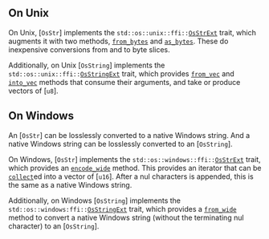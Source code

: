 ## On Unix

On Unix, [`OsStr`] implements the
<code>std::os::unix::ffi::[OsStrExt][unix.OsStrExt]</code> trait, which
augments it with two methods, [`from_bytes`] and [`as_bytes`].
These do inexpensive conversions from and to byte slices.

Additionally, on Unix [`OsString`] implements the
<code>std::os::unix::ffi::[OsStringExt][unix.OsStringExt]</code> trait,
which provides [`from_vec`] and [`into_vec`] methods that consume
their arguments, and take or produce vectors of [`u8`].

## On Windows

An [`OsStr`] can be losslessly converted to a native Windows string. And
a native Windows string can be losslessly converted to an [`OsString`].

On Windows, [`OsStr`] implements the
<code>std::os::windows::ffi::[OsStrExt][windows.OsStrExt]</code> trait,
which provides an [`encode_wide`] method. This provides an
iterator that can be [`collect`]ed into a vector of [`u16`]. After a nul
characters is appended, this is the same as a native Windows string.

Additionally, on Windows [`OsString`] implements the
<code>std::os::windows:ffi::[OsStringExt][windows.OsStringExt]</code>
trait, which provides a [`from_wide`] method to convert a native Windows
string (without the terminating nul character) to an [`OsString`].

[unix.OsStringExt]: crate::os::unix::ffi::OsStringExt "os::unix::ffi::OsStringExt"
[`from_vec`]: crate::os::unix::ffi::OsStringExt::from_vec "os::unix::ffi::OsStringExt::from_vec"
[`into_vec`]: crate::os::unix::ffi::OsStringExt::into_vec "os::unix::ffi::OsStringExt::into_vec"
[unix.OsStrExt]: crate::os::unix::ffi::OsStrExt "os::unix::ffi::OsStrExt"
[`from_bytes`]: crate::os::unix::ffi::OsStrExt::from_bytes "os::unix::ffi::OsStrExt::from_bytes"
[`as_bytes`]: crate::os::unix::ffi::OsStrExt::as_bytes "os::unix::ffi::OsStrExt::as_bytes"
[windows.OsStrExt]: crate::os::windows::ffi::OsStrExt "os::windows::ffi::OsStrExt"
[`encode_wide`]: crate::os::windows::ffi::OsStrExt::encode_wide "os::windows::ffi::OsStrExt::encode_wide"
[`collect`]: crate::iter::Iterator::collect "iter::Iterator::collect"
[windows.OsStringExt]: crate::os::windows::ffi::OsStringExt "os::windows::ffi::OsStringExt"
[`from_wide`]: crate::os::windows::ffi::OsStringExt::from_wide "os::windows::ffi::OsStringExt::from_wide"
